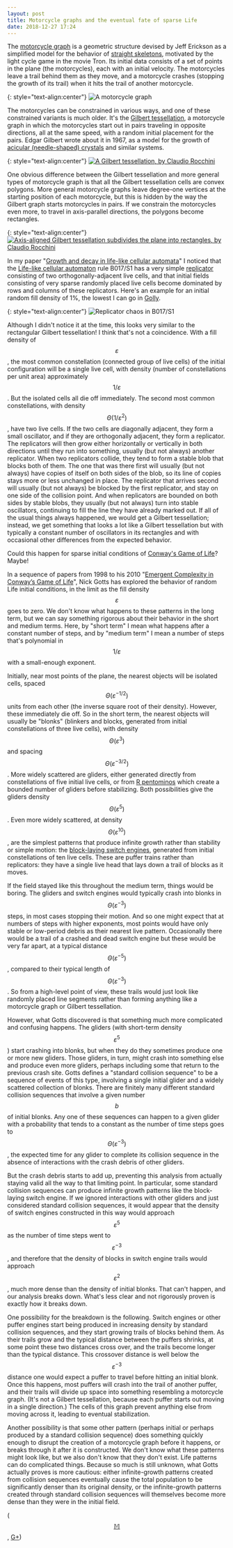 ```yaml
---
layout: post
title: Motorcycle graphs and the eventual fate of sparse Life
date: 2018-12-27 17:24
---
```

The [motorcycle graph](http://jeffe.cs.illinois.edu/open/cycles.html) is a geometric structure devised by Jeff Erickson as a simplified model for the behavior of [straight skeletons](https://en.wikipedia.org/wiki/Straight_skeleton), motivated by the light cycle game in the movie Tron. Its initial data consists of a set of points in the plane (the motorcycles), each with an initial velocity. The motorcycles leave a trail behind them as they move, and a motorcycle crashes (stopping the growth of its trail) when it hits the trail of another motorcycle.

{: style="text-align:center"}
![A motorcycle graph]({{site.baseurl}}/assets/2018/motorcycle-graph.svg)

The motorcycles can be constrained in various ways, and one of these constrained variants is much older. It's the [Gilbert tessellation](https://en.wikipedia.org/wiki/Gilbert_tessellation), a motorcycle graph in which the motorcycles start out in pairs traveling in opposite directions, all at the same speed, with a random initial placement for the pairs. Edgar Gilbert wrote about it in 1967, as a model for the growth of [acicular (needle-shaped) crystals](https://en.wikipedia.org/wiki/Acicular_(crystal_habit)) and similar systems.

{: style="text-align:center"}
[![A Gilbert tessellation, by Claudio Rocchini]({{site.baseurl}}/assets/2018/Gilbert-tessellation.svg)](https://commons.wikimedia.org/wiki/File:Gilbert_tessellation.svg)

One obvious difference between the Gilbert tessellation and more general types of motorcycle graph is that all the Gilbert tessellation cells are convex polygons. More general motorcycle graphs leave degree-one vertices at the starting position of each motorcycle, but this is hidden by the way the Gilbert graph starts motorcycles in pairs. If we constrain the motorcycles even more, to travel in axis-parallel directions, the polygons become rectangles.

{: style="text-align:center"}
[![Axis-aligned Gilbert tessellation subdivides the plane into rectangles, by Claudio Rocchini]({{site.baseurl}}/assets/2018/Gilbert-rectangles.svg)](https://commons.wikimedia.org/wiki/File:Gilbert_tessellation_axis.svg)

In my paper "[Growth and decay in life-like cellular automata](https://arxiv.org/abs/0911.2890)" I noticed that the [Life-like cellular automaton](https://en.wikipedia.org/wiki/Life-like_cellular_automaton) rule B017/S1 has a very simple [replicator](https://en.wikipedia.org/wiki/Replicator_(cellular_automaton)) consisting of two orthogonally-adjacent live cells, and that initial fields consisting of very sparse randomly placed live cells become dominated by rows and columns of these replicators. Here's an example for an initial random fill density of 1%, the lowest I can go in [Golly](http://golly.sourceforge.net/).

{: style="text-align:center"}
![Replicator chaos in B017/S1]({{site.baseurl}}/assets/2018/b017s1.png)

Although I didn't notice it at the time, this looks very similar to the rectangular Gilbert tessellation! I think that's not a coincidence. With a fill density of $$\varepsilon$$, the most common constellation (connected group of live cells) of the initial configuration will be a single live cell, with density (number of constellations per unit area) approximately $$1/\varepsilon$$ . But the isolated cells all die off immediately. The second most common constellations,  with density $$\Theta(1/\varepsilon^2)$$, have two live cells. If the two cells are diagonally adjacent, they form a small oscillator, and if they are orthogonally adjacent, they form a replicator. The replicators will then grow either horizontally or vertically in both directions until they run into something, usually (but not always) another replicator. When two replicators collide, they tend to form a stable blob that blocks both of them. The one that was there first will usually (but not always) have copies of itself on both sides of the blob, so its line of copies stays more or less unchanged in place. The replicator that arrives second will usually (but not always) be blocked by the first replicator, and stay on one side of the collision point. And when replicators are bounded on both sides by stable blobs, they usually (but not always) turn into stable oscillators, continuing to fill the line they have already marked out. If all of the usual things always happened, we would get a Gilbert tessellation; instead, we get something that looks a lot like a Gilbert tessellation but with typically a constant number of oscillators in its rectangles and with occasional other differences from the expected behavior.

Could this happen for sparse initial conditions of [Conway's Game of Life](https://en.wikipedia.org/wiki/Conway%27s_Game_of_Life)? Maybe!

In a sequence of papers from 1998 to his 2010 "[Emergent Complexity in Conway’s Game of Life](https://doi.org/10.1007/978-1-84996-217-9_20)", Nick Gotts has explored the behavior of random Life initial conditions, in the limit as the fill density $$\varepsilon$$ goes to zero. We don't know what happens to these patterns in the long term, but we can say something rigorous about their behavior in the short and medium terms. Here, by "short term" I mean what happens after a constant number of steps, and by "medium term" I mean a number of steps that's polynomial in $$1/\varepsilon$$ with a small-enough exponent.

Initially, near most points of the plane, the nearest objects will be isolated cells, spaced $$\Theta(\varepsilon^{-1/2})$$ units from each other (the inverse square root of their density). However, these immediately die off. So in the short term, the nearest objects will usually be "blonks" (blinkers and blocks, generated from initial constellations of three live cells), with density $$\Theta(\varepsilon^3)$$ and spacing $$\Theta(\varepsilon^{-3/2})$$. More widely scattered are gliders, either generated directly from constellations of five initial live cells, or from [R pentominos](http://www.conwaylife.com/wiki/R-pentomino) which create a bounded number of gliders before stabilizing. Both possibilities give the gliders density $$\Theta(\varepsilon^5)$$. Even more widely scattered, at density $$\Theta(\varepsilon^{10})$$, are the simplest patterns that produce infinite growth rather than stability or simple motion: the [block-laying switch engines](http://www.conwaylife.com/wiki/Block-laying_switch_engine), generated from initial constellations of ten live cells. These are puffer trains rather than replicators: they have a single live head that lays down a trail of blocks as it moves.

If the field stayed like this throughout the medium term, things would be boring. The gliders and switch engines would typically crash into blonks in $$\Theta(\varepsilon^{-3})$$ steps, in most cases stopping their motion. And so one might expect that at numbers of steps with higher exponents, most points would have only stable or low-period debris as their nearest live pattern. Occasionally there would be a trail of a crashed and dead switch engine but these would be very far apart, at a typical distance $$\Theta(\varepsilon^{-5})$$, compared to their typical length of $$\Theta(\varepsilon^{-3})$$. So from a high-level point of view, these trails would just look like randomly placed line segments rather than forming anything like a motorcycle graph or Gilbert tessellation.

However, what Gotts discovered is that something much more complicated and confusing happens. The gliders (with short-term density $$\varepsilon^5$$) start crashing into blonks, but when they do they sometimes produce one or more new gliders. Those gliders, in turn, might crash into something else and produce even more gliders, perhaps including some that return to the previous crash site. Gotts defines a "standard collision sequence" to be a sequence of events of this type, involving a single initial glider and a widely scattered collection of blonks. There are finitely many different standard collision sequences that involve a given number $$b$$ of initial blonks. Any one of these sequences can happen to a given glider with a probability that tends to a constant as the number of time steps goes to $$\Theta(\varepsilon^{-3})$$, the expected time for any glider to complete its collision sequence in the absence of interactions with the crash debris of other gliders.

But the crash debris starts to add up, preventing this analysis from actually staying valid all the way to that limiting point. In particular, some standard collision sequences can produce infinite growth patterns like the block-laying switch engine. If we ignored interactions with other gliders and just considered standard collision sequences, it would appear that the density of switch engines constructed in this way would approach $$\varepsilon^5$$ as the number of time steps went to $$\varepsilon^{-3}$$, and therefore that the density of blocks in switch engine trails would approach $$\varepsilon^2$$, much more dense than the density of initial blonks. That can't happen, and our analysis breaks down. What's less clear and not rigorously proven is exactly how it breaks down.

One possibility for the breakdown is the following. Switch engines or other puffer engines start being produced in increasing density by standard collision sequences, and they start growing trails of blocks behind them. As their trails grow and the typical distance between the puffers shrinks, at some point these two distances cross over, and the trails become longer than the typical distance. This crossover distance is well below the $$\varepsilon^{-3}$$ distance one would expect a puffer to travel before hitting an initial blonk. Once this happens, most puffers will crash into the trail of another puffer, and their trails will divide up space into something resembling a motorcycle graph. (It's not a Gilbert tessellation, because each puffer starts out moving in a single direction.) The cells of this graph prevent anything else from moving across it, leading to eventual stabilization.

Another possibility is that some other pattern (perhaps initial or perhaps produced by a standard collision sequence) does something quickly enough to disrupt the creation of a motorcycle graph before it happens, or breaks through it after it is constructed. We don't know what these patterns might look like, but we also don't know that they don't exist. Life patterns can do complicated things. Because so much is still unknown, what Gotts actually proves is more cautious: either infinite-growth patterns created from collision sequences eventually cause the total population to be significantly denser than its original density, or the infinite-growth patterns created through standard collision sequences will themselves become more dense than they were in the initial field.

([$$\mathbb{M}$$](https://mathstodon.xyz/@11011110/101316148318254282), [G+](https://web.archive.org/web/20190210011711/https://plus.google.com/100003628603413742554/posts/ehARHPdEkde))